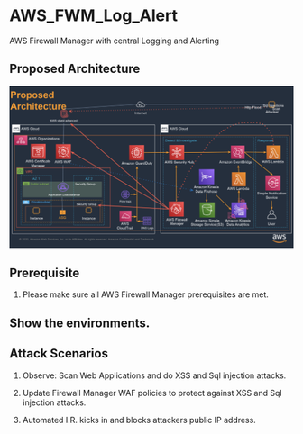 # AWS_FWM_Log_Alert
AWS Firewall Manager with central Logging and Alerting

## Proposed Architecture
![Architecture](Architecture.png)

## Prerequisite
1. Please make sure all AWS Firewall Manager prerequisites are met.

## Show the environments.

## Attack Scenarios

1. Observe: Scan Web Applications and do XSS and Sql injection attacks.

2. Update Firewall Manager WAF policies to protect against XSS and Sql injection attacks.

3. Automated I.R. kicks in and blocks attackers public IP address.
